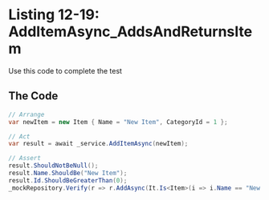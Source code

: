# Listing 12-19: AddItemAsync_AddsAndReturnsItem

Use this code to complete the test

## The Code

```cs
// Arrange
var newItem = new Item { Name = "New Item", CategoryId = 1 };

// Act
var result = await _service.AddItemAsync(newItem);

// Assert
result.ShouldNotBeNull();
result.Name.ShouldBe("New Item");
result.Id.ShouldBeGreaterThan(0);
_mockRepository.Verify(r => r.AddAsync(It.Is<Item>(i => i.Name == "New Item")), Times.Once);
```  